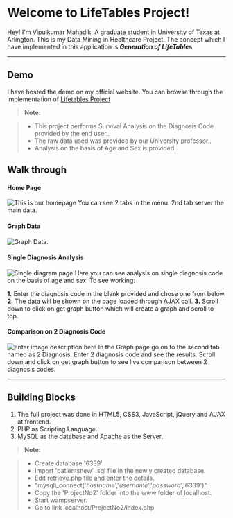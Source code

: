 Welcome to LifeTables Project!
===================


Hey! I'm Vipulkumar Mahadik. A graduate student in University of Texas at Arlington.
This is my Data Mining in Healthcare Project. The concept which I have implemented in this application is ***Generation of LifeTables***. 

----------


Demo
-------------

I have hosted the demo on my official website. You can browse through the implementation of [Lifetables Project](http://vipulkumarmahadik.co.nf/lifetables)

> **Note:**

> - This project performs Survival Analysis on the Diagnosis Code provided by the end user..
> - The raw data used was provided by our University professor..
> - Analysis on the basis of Age and Sex is provided..

Walk through
-------------
#### <i class="icon-home"></i> Home Page

![This is our homepage](tree/master/images/homepage.png)
You can see 2 tabs in the menu. 2nd tab server the main data.

#### <i class="icon-signal"></i> Graph Data

![Graph Data](tree/master/images/graphpage.png).

#### <i class="icon-tag"></i> Single Diagnosis Analysis

![Single diagram page](tree/master/images/singlediag.png)
Here you can see analysis on single diagnosis code on the basis of age and sex. To see working:

 **1.** Enter the diagnosis code in the blank provided and chose one from
    below. 
 **2.** The data will be shown on the page loaded through AJAX call.
 **3.** Scroll down to click on get graph button which will create a graph
    and scroll to top.



#### <i class="icon-tags"></i> Comparison on 2 Diagnosis Code 

![enter image description here](tree/master/images/2diag.png)
In the Graph page go on to the second tab named as 2 Diagnosis. Enter 2 diagnosis code and see the results.
Scroll down and click on get graph button to see live comparison between 2 diagnosis codes.



----------


Building Blocks
-------------------

 1. The full project was done in HTML5, CSS3, JavaScript, jQuery and AJAX at frontend.
 2. PHP as Scripting Language.
 3. MySQL as the database and Apache as the Server.



> **Note:**

> - Create database '6339'
> - Import 'patientsnew' .sql file in the newly created database.
> - Edit retrieve.php file and enter the details.
> - "mysqli_connect('*hostname*','*username*','*password*','6339')".
> - Copy the 'ProjectNo2' folder into the www folder of localhost.
> - Start wampserver.
> - Go to link localhost/ProjectNo2/index.php